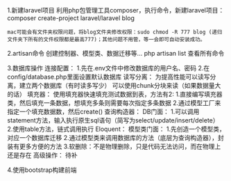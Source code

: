 1.新建laravel项目
    利用php包管理工具composer，执行命令，新建laravel项目： composer create-project laravel/laravel blog

    mac可能会有文件夹权限问题，将blog文件夹修改权限：sudo chmod -R 777 blog (递归文件夹下所有的文件权限都是最高777)；其他问题不用管，等一会即可自动安装成功。

2.artisan命令
    创建控制器、模型类、数据迁移等...
    php artisan list 查看所有命令

3.数据库操作
    连接配置：
        1.先在.env文件中修改数据库的用户名、密码
        2.在config/database.php里面设置默认数据库
    读写分离：
        为提高性能可以读写分离，建立两个数据库（有时读多写少）
        可以使用chunk分块来读（如果数据量大的话）
    填充器：
        使用填充器快速填充测试数据到表，方法有2:
            1.直接编写填充器类，然后填充一条数据，想填充多条则需要每次指定多条数据
            2.通过模型工厂来指定一个填充数据数，然后create()
    查询构造器：
        DB门面：
            1.可以调用statement方法，输入执行原生sql语句（简写为select/update/insert/delete）
            2.使用table方法，链式调用执行
    Eloquent：
        模型类门面：
            1.先创造一个模型类，对应一个数据库迁移
            2.通过模型类来调用数据库的方法（底层为查询构造器），封装有更多方便的方法
            3.软删除：不是物理删除，只是代码无法访问，而在物理上还是存在
    高级操作：
        待补

4.使用bootstrap构建前端